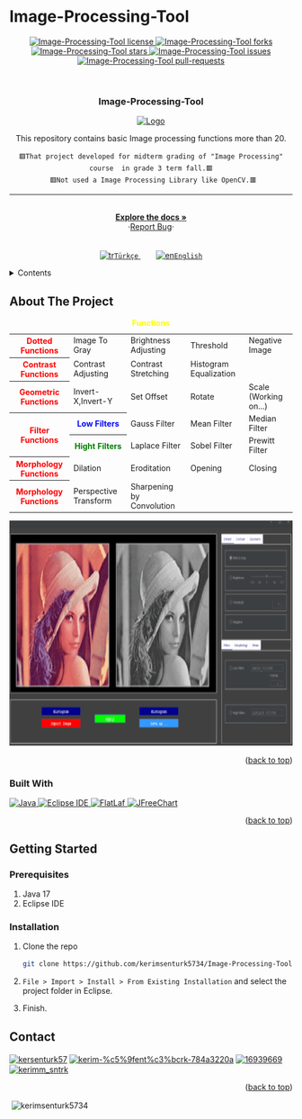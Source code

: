# Image-Processing-Tool


<div id="top"></div>

<p align="center">
<a href="https://github.com/kerimsenturk5734/Image-Processing-Tool/blob/main/LICENSE.md" target="blank">
<img src="https://img.shields.io/github/license/kerimsenturk5734/Image-Processing-Tool? style=flat-square" alt="Image-Processing-Tool license" />
</a>
<a href="https://github.com/kerimsenturk5734/Image-Processing-Tool/fork" target="blank">
<img src="https://img.shields.io/github/forks/kerimsenturk5734/Image-Processing-Tool?style=flat-square" alt="Image-Processing-Tool forks"/>
</a>
<a href="https://github.com/kerimsenturk5734/Image-Processing-Tool/stargazers" target="blank">
<img src="https://img.shields.io/github/stars/kerimsenturk5734/Image-Processing-Tool?style=flat-square" alt="Image-Processing-Tool stars"/>
</a>
<a href="https://github.com/kerimsenturk5734/Image-Processing-Tool/issues" target="blank">
<img src="https://img.shields.io/github/issues/kerimsenturk5734/Image-Processing-Tool?style=flat-square" alt="Image-Processing-Tool issues"/>
</a>
<a href="https://github.com/kerimsenturk5734/Image-Processing-Tool/pulls" target="blank">
<img src="https://img.shields.io/github/issues-pr/kerimsenturk5734/Image-Processing-Tool?style=flat-square" alt="Image-Processing-Tool pull-requests"/>
</a>
</p>


<!-- PROJECT LOGO -->
<br />
<div align="center">
  
  <h3 align="center">Image-Processing-Tool</h3>

  <p align="center">
    <a href="https://github.com/kerimsenturk5734/Image-Processing-Tool">
    <img src="https://raw.githubusercontent.com/kerimsenturk5734/Image-Processing-Tool/main/bin/Debug/books-128.ico" alt="Logo" width="80" height="80">
    </a>
    
   This repository contains basic Image processing functions more than 20.
    <br/>
    <div>
      ```
        🟥That project developed for midterm grading of "Image Processing" course  in grade 3 term fall.🟥 ```<br>``` 
        🟥Not used a Image Processing Library like OpenCV.🟥
      ```
    <div/>
    <hr>
    <br />
    <a href="https://github.com/kerimsenturk5734/Image-Processing-Tool"><strong>Explore the docs »</strong></a>
        <br/>
   ·<a href="https://github.com/kerimsenturk5734/Image-Processing-Tool/issues">Report Bug</a>·
      <br/>
      <br/><br/>
    <a href="https://github.com/kerimsenturk5734/Image-Processing-Tool/blob/main/README-tr.md" target="_blank" rel="noreferrer"> 
      <img src="https://emojigraph.org/media/twitter/flag-turkey_1f1f9-1f1f7.png" alt="tr" width="30" height="30"/>```Türkçe```
    </a> &nbsp;&nbsp;&nbsp;&nbsp;&nbsp;&nbsp;
      <a href="https://github.com/kerimsenturk5734/Image-Processing-Tool/blob/main/README.md" target="_blank" rel="noreferrer"> 
      <img src="https://preview.redd.it/68cdrlhal0hz.png?auto=webp&s=a7e6c8f70065646b72d45fc6ba12c6bb9bf56923" alt="en" width="30" height="20"/>```English```
    </a>  
</div>



<!-- TABLE OF CONTENTS -->
<div align="left">
    <details>
      <summary>Contents</summary>
      <ol>
        <li>
          <a href="#about-the-project">About The Project</a>
          <ul>
            <li><a href="#built-with">Built With</a></li>
          </ul>
        </li>
        <li>
          <a href="#getting-started">Getting Started</a>
          <ul>
            <li><a href="#prerequisites">Prerequisites</a></li>
            <li><a href="#installation">Installation</a></li>
          </ul>
        </li>
        <li><a href="#contact">Contact</a></li>
      </ol>
    </details>
<div/>



<!-- ABOUT THE PROJECT -->
## About The Project

<!--projeyi anlat gif olarak kullanımını göster-->

<table>
  <caption><b style="color:yellow">Functions</b></caption>
  <tr>
    <th><b style="color:red;">Dotted Functions</b></th>
    <td>Image To Gray</td>
    <td>Brightness Adjusting</td>
    <td>Threshold</td>
    <td>Negative Image</td> 
  </tr>
  <tr>
    <th><b style="color:red;">Contrast Functions</b></th>
    <td>Contrast Adjusting</td>
    <td>Contrast Stretching</td>
    <td>Histogram Equalization</td>
  </tr>
  <tr>
    <th><b style="color:red;">Geometric Functions</b></th>
    <td>Invert-X,Invert-Y</td>
    <td>Set Offset</td>
    <td>Rotate</td>
    <td>Scale (Working on...)</td>
  </tr>
  <tr>
    <th rowspan=2><b style="color:red;">Filter Functions</b></th>
    <th><b style="color:blue;">Low Filters</b></th>
    <td>Gauss Filter</td>
    <td>Mean Filter</td>
    <td>Median Filter</td>
  </tr>
  <tr>
    <th><b style="color:green;">Hight Filters</b></th>
    <td>Laplace Filter</td>
    <td>Sobel Filter</td>
    <td>Prewitt Filter</td>
  </tr>
  <tr>
    <th><b style="color:red;">Morphology Functions</b></th>
    <td>Dilation</td>
    <td>Eroditation</td>
    <td>Opening</td>
    <td>Closing</td>
  </tr>
  <tr>
    <th><b style="color:red;">Morphology Functions</b></th>
    <td>Perspective Transform</td>
    <td>Sharpening by Convolution</td>
  </tr>
</table>

  <p align="center"><img src="./readmegif.gif" alt="GIF" width="700" height="400"></p>
<p align="right">(<a href="#top">back to top</a>)</p>



### Built With

<p align="left"> 
  <a href="https://www.java.com" target="_blank" rel="noreferrer"> <img src="https://cdn-icons-png.flaticon.com/512/3291/3291669.png" alt="Java" width="50" height="50"/> </a> <a href="https://www.eclipse.org/" target="_blank" rel="noreferrer"> <img src="https://duckduckgo.com/i/2445e33b.png" alt="Eclipse IDE" width="170" height="50"/> </a> <a href="https://www.formdev.com/flatlaf/" target="_blank" rel="noreferrer"> <img src="https://www.formdev.com/themes/formdev/images/header-flatlaf.svg" alt="FlatLaf" width="" height="50"/> </a>
  <a href="https://www.jfree.org/jfreechart/">
  <img src="https://elhedhly.files.wordpress.com/2015/07/logo-jfreechart.png" 
  alt="JFreeChart" width="200"> </a>
    </p>
<p align="right">(<a href="#top">back to top</a>)</p>



<!-- GETTING STARTED -->
## Getting Started

### Prerequisites

1. Java 17
2. Eclipse IDE

### Installation

1. Clone the repo
   ```sh
   git clone https://github.com/kerimsenturk5734/Image-Processing-Tool
   ```
2. ```File > Import > Install > From Existing Installation```  and select the project folder in Eclipse.
   
3. Finish.
  



<!-- CONTACT -->
## Contact

<p align="left">
<a href="https://twitter.com/kersenturk57" target="blank"><img align="center" src="https://raw.githubusercontent.com/rahuldkjain/github-profile-readme-generator/master/src/images/icons/Social/twitter.svg" alt="kersenturk57" height="30" width="40" /></a>
<a href="https://www.linkedin.com/in/kerim-%c5%9fent%c3%bcrk-784a3220a/" target="blank"><img align="center" src="https://raw.githubusercontent.com/rahuldkjain/github-profile-readme-generator/master/src/images/icons/Social/linked-in-alt.svg" alt="kerim-%c5%9fent%c3%bcrk-784a3220a" height="30" width="40" /></a>
<a href="https://stackoverflow.com/users/16939669" target="blank"><img align="center" src="https://raw.githubusercontent.com/rahuldkjain/github-profile-readme-generator/master/src/images/icons/Social/stack-overflow.svg" alt="16939669" height="30" width="40" /></a>
<a href="https://www.instagram.com/s1r_ker1m/" target="blank"><img align="center" src="https://raw.githubusercontent.com/rahuldkjain/github-profile-readme-generator/master/src/images/icons/Social/instagram.svg" alt="kerimm_sntrk" height="30" width="40" /></a>
</p>

<p align="right">(<a href="#top">back to top</a>)</p>

<p>&nbsp;<img align="center" src="https://github-readme-stats.vercel.app/api?username=kerimsenturk5734&show_icons=true&locale=en" alt="kerimsenturk5734" /></p>


